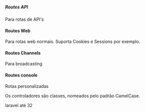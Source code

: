 ##### Routes API
Para rotas de API's

#### Routes Web
Para rotas web normais. Suporta Cookies e Sessions por exemplo.

#### Routes Channels
Para broadcasting

#### Routes console
Rotas personalizadas

Os controladores são classes, nomeados pelo padrão CamelCase.

laravel até 32